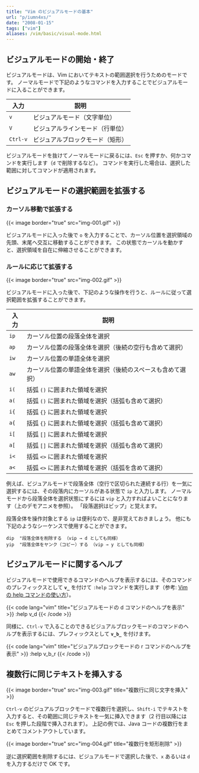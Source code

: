 ```yaml
---
title: "Vim のビジュアルモードの基本"
url: "p/iumn4xs/"
date: "2008-01-15"
tags: ["vim"]
aliases: /vim/basic/visual-mode.html
---
```


ビジュアルモードの開始・終了
----

ビジュアルモードは、Vim においてテキストの範囲選択を行うためのモードです。
ノーマルモードで下記のようなコマンドを入力することでビジュアルモードに入ることができます。

| 入力 | 説明 |
| ---- | ---- |
| `v` | ビジュアルモード（文字単位） |
| `V` | ビジュアルラインモード（行単位） |
| `Ctrl-v` | ビジュアルブロックモード（矩形） |

ビジュアルモードを抜けてノーマルモードに戻るには、`Esc` を押すか、何かコマンドを実行します（`d` で削除するなど）。
コマンドを実行した場合は、選択した範囲に対してコマンドが適用されます。


ビジュアルモードの選択範囲を拡張する
----

### カーソル移動で拡張する

{{< image border="true" src="img-001.gif" >}}

ビジュアルモードに入った後で `o` を入力することで、カーソル位置を選択領域の先頭、末尾へ交互に移動することができます。
この状態でカーソルを動かすと、選択領域を自在に伸縮させることができます。

### ルールに応じて拡張する

{{< image border="true" src="img-002.gif" >}}

ビジュアルモードに入った後で、下記のような操作を行うと、ルールに従って選択範囲を拡張することができます。

| 入力 | 説明 |
| ---- | ---- |
| `ip` | カーソル位置の段落全体を選択 |
| `ap` | カーソル位置の段落全体を選択（後続の空行も含めて選択） |
| `iw` | カーソル位置の単語全体を選択 |
| `aw` | カーソル位置の単語全体を選択（後続のスペースも含めて選択） |
| `i(` | 括弧 `()` に囲まれた領域を選択 |
| `a(` | 括弧 `()` に囲まれた領域を選択（括弧も含めて選択） |
| `i{` | 括弧 `{}` に囲まれた領域を選択 |
| `a{` | 括弧 `{}` に囲まれた領域を選択（括弧も含めて選択） |
| `i[` | 括弧 `[]` に囲まれた領域を選択 |
| `a[` | 括弧 `[]` に囲まれた領域を選択（括弧も含めて選択） |
| `i<` | 括弧 `<>` に囲まれた領域を選択 |
| `a<` | 括弧 `<>` に囲まれた領域を選択（括弧を含めて選択） |

例えば、ビジュアルモードで段落全体（空行で区切られた連続する行）を一気に選択するには、その段落内にカーソルがある状態で `ip` と入力します。
ノーマルモードから段落全体を選択状態にするには `vip` と入力すればよいことになります（上のデモアニメを参照）。
「段落選択はビップ」と覚えます。

段落全体を操作対象とする `ip` は便利なので、是非覚えておきましょう。
他にも下記のようなシーケンスで使用することができます。

```vim
dip  "段落全体を削除する （vip → d としても同様）
yip  "段落全体をヤンク（コピー）する （vip → y としても同様）
```


ビジュアルモードに関するヘルプ
----

ビジュアルモードで使用できるコマンドのヘルプを表示するには、そのコマンドのプレフィックスとして __`v_`__ を付けて `:help` コマンドを実行します（参考: [Vim の help コマンドの使い方](/p/fdep5i7/)）。

{{< code lang="vim" title="ビジュアルモードの d コマンドのヘルプを表示" >}}
:help v_d
{{< /code >}}

同様に、`Ctrl-v` で入ることのできるビジュアルブロックモードのコマンドのヘルプを表示するには、プレフィックスとして __`v_b_`__ を付けます。

{{< code lang="vim" title="ビジュアルブロックモードの r コマンドのヘルプを表示" >}}
:help v_b_r
{{< /code >}}


複数行に同じテキストを挿入する
----

{{< image border="true" src="img-003.gif" title="複数行に同じ文字を挿入" >}}

`Ctrl-v` のビジュアルブロックモードで複数行を選択し、`Shift-i` でテキストを入力すると、その範囲に同じテキストを一気に挿入できます（2 行目以降には `Esc` を押した段階で挿入されます）。
上記の例では、Java コードの複数行をまとめてコメントアウトしています。

{{< image border="true" src="img-004.gif" title="複数行を矩形削除" >}}

逆に選択範囲を削除するには、ビジュアルモードで選択した後で、`x` あるいは `d` を入力するだけで OK です。

